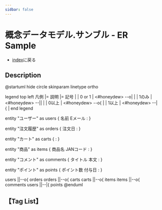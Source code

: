```yaml
---
sidbar: false
---
```

# 概念データモデル.サンブル - ER Sample
- [index](/)に戻る

## Description

@startuml
hide circle
skinparam linetype ortho

legend top left
  凡例
  |= 説明 |= 記号 |
  | 0 or 1 | <#honeydew> --o\| |
  | 1のみ | <#honeydew> --\|\| |
  | 0以上 | <#honeydew> --o{ |
  | 1以上 | <#honeydew> --\|{ |
end legend

entity "ユーザー" as users {
  名前
  Eメール
  :
}

entity "注文履歴" as orders {
  注文日
  :
}

entity "カート" as carts {
  :
}

entity "商品" as items {
  商品名
  JANコード
  :
}

entity "コメント" as comments {
  タイトル
  本文
  :
}

entity "ポイント" as points {
  ポイント数
  付与日
  :
}

users ||--o{ orders
orders ||--o{ carts
carts ||--o{ items
items ||--o{ comments
users ||--|{ points
@enduml

## 【Tag List】
<TagList />
